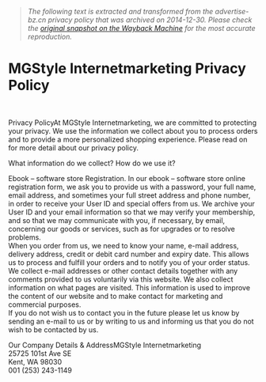 > *The following text is extracted and transformed from the advertise-bz.cn privacy policy that was archived on 2014-12-30. Please check the [original snapshot on the Wayback Machine](https://web.archive.org/web/20141230142158id_/http%3A//www.advertise-bz.cn/PrivacyPolicy.php) for the most accurate reproduction.*

# MGStyle Internetmarketing Privacy Policy

 

Privacy PolicyAt MGStyle Internetmarketing, we are committed to protecting your privacy. We use the information we collect about you to process orders and to provide a more personalized shopping experience. Please read on for more detail about our privacy policy. 

What information do we collect? How do we use it?

Ebook – software store Registration. In our ebook – software store online registration form, we ask you to provide us with a password, your full name, email address, and sometimes your full street address and phone number, in order to receive your User ID and special offers from us. We archive your User ID and your email information so that we may verify your membership, and so that we may communicate with you, if necessary, by email, concerning our goods or services, such as for upgrades or to resolve problems.  
When you order from us, we need to know your name, e-mail address, delivery address, credit or debit card number and expiry date. This allows us to process and fulfill your orders and to notify you of your order status.  
We collect e-mail addresses or other contact details together with any comments provided to us voluntarily via this website. We also collect information on what pages are visited. This information is used to improve the content of our website and to make contact for marketing and commercial purposes.  
If you do not wish us to contact you in the future please let us know by sending an e-mail to us or by writing to us and informing us that you do not wish to be contacted by us.

Our Company Details & AddressMGStyle Internetmarketing  
25725 101st Ave SE  
Kent, WA 98030  
001 (253) 243-1149 
